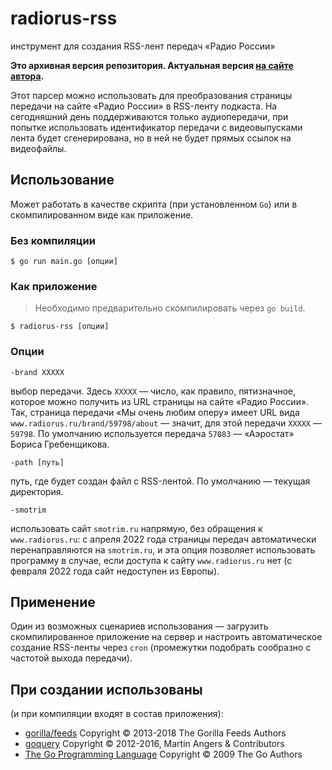 # radiorus-rss
инструмент для создания RSS-лент передач «Радио России»

**Это архивная версия репозитория. Актуальная версия [на сайте автора](http://evgenykuznetsov.org/go/radiorus-rss).**

Этот парсер можно использовать для преобразования страницы передачи на сайте «Радио России» в RSS-ленту подкаста. На сегодняшний день поддерживаются только аудиопередачи, при попытке использовать идентификатор передачи с видеовыпусками лента будет сгенерирована, но в ней не будет прямых ссылок на видеофайлы.

## Использование
Может работать в качестве скрипта (при установленном `Go`) или в скомпилированном виде как приложение.

### Без компиляции
```
$ go run main.go [опции]
```

### Как приложение
> Необходимо предварительно скомпилировать через `go build`.
```
$ radiorus-rss [опции]
```

### Опции
```
-brand XXXXX
```
выбор передачи. Здесь `XXXXX` — число, как правило, пятизначное, которое можно получить из URL страницы на сайте «Радио России». Так, страница передачи «Мы очень любим оперу» имеет URL вида `www.radiorus.ru/brand/59798/about` — значит, для этой передачи `XXXXX` — `59798`. По умолчанию используется передача `57083` — «Аэростат» Бориса Гребенщикова.

```
-path [путь]
```
путь, где будет создан файл с RSS-лентой. По умолчанию — текущая директория.

```
-smotrim
```
использовать сайт `smotrim.ru` напрямую, без обращения к `www.radiorus.ru`: с апреля 2022 года страницы передач автоматически перенаправляются на `smotrim.ru`, и эта опция позволяет использовать программу в случае, если доступа к сайту `www.radiorus.ru` нет (с февраля 2022 года сайт недоступен из Европы).

## Применение
Один из возможных сценариев использования — загрузить скомпилированное приложение на сервер и настроить автоматическое создание RSS-ленты через `cron` (промежутки подобрать сообразно с частотой выхода передачи).

## При создании использованы
(и при компиляции входят в состав приложения):
* [gorilla/feeds](https://github.com/gorilla/feeds) Copyright © 2013-2018 The Gorilla Feeds Authors
* [goquery](https://github.com/PuerkitoBio/goquery) Copyright © 2012-2016, Martin Angers & Contributors
* [The Go Programming Language](https://golang.org) Copyright © 2009 The Go Authors
